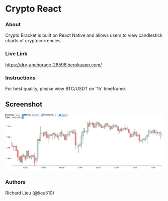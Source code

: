 # Crypto React

### About

Crypto Bracket is built on React Native and allows users to view candlestick charts of cryptocurrencies. 

### Live Link

https://dry-anchorage-28598.herokuapp.com/

### Instructions

For best quality, please view BTC/USDT on '1h' timeframe.

## Screenshot

![screenshot](react-ui/public/crypto-react.png)


### Authors

Richard Lieu (@lieu510)
